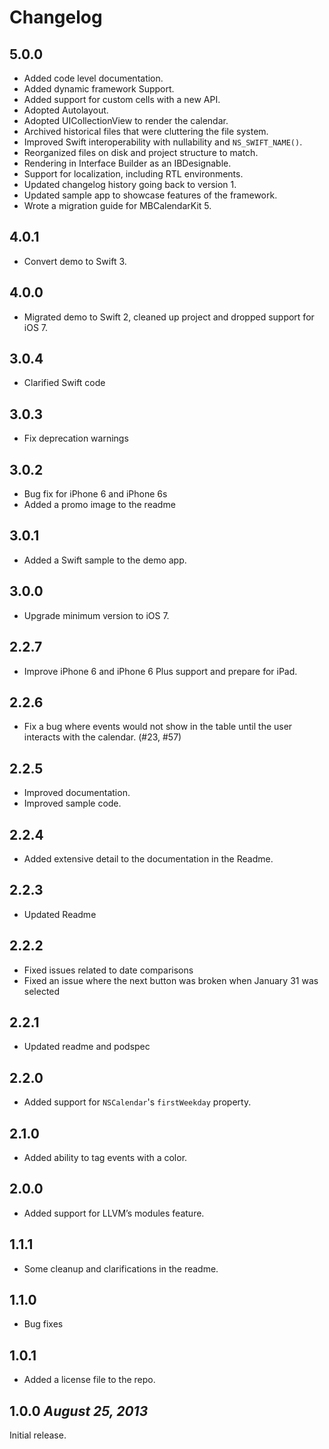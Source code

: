 # Changelog

## 5.0.0
- Added code level documentation.
- Added dynamic framework Support.
- Added support for custom cells with a new API.
- Adopted Autolayout.
- Adopted UICollectionView to render the calendar.
- Archived historical files that were cluttering the file system.
- Improved Swift interoperability with nullability and `NS_SWIFT_NAME()`.
- Reorganized files on disk and project structure to match.
- Rendering in Interface Builder as an IBDesignable.
- Support for localization, including RTL environments. 
- Updated changelog history going back to version 1.
- Updated sample app to showcase features of the framework.
- Wrote a migration guide for MBCalendarKit 5.

## 4.0.1
- Convert demo to Swift 3.

## 4.0.0
- Migrated demo to Swift 2, cleaned up project and dropped support for iOS 7.

## 3.0.4
- Clarified Swift code

## 3.0.3 
- Fix deprecation warnings

## 3.0.2
- Bug fix for iPhone 6 and iPhone 6s
- Added a promo image to the readme

## 3.0.1
- Added a Swift sample to the demo app. 

## 3.0.0
- Upgrade minimum version to iOS 7.

## 2.2.7
- Improve iPhone 6 and iPhone 6 Plus support and prepare for iPad.

## 2.2.6
- Fix a bug where events would not show in the table until the user interacts with the calendar. (#23, #57)

## 2.2.5
- Improved documentation.
- Improved sample code.

## 2.2.4
- Added extensive detail to the documentation in the Readme.

## 2.2.3
- Updated Readme

## 2.2.2
- Fixed issues related to date comparisons
- Fixed an issue where the next button was broken when January 31 was selected

## 2.2.1
- Updated readme and podspec

## 2.2.0
- Added support for `NSCalendar`'s `firstWeekday` property.

## 2.1.0
- Added ability to tag events with a color.

## 2.0.0
- Added support for LLVM’s modules feature. 

## 1.1.1
- Some cleanup and clarifications in the readme.

## 1.1.0
- Bug fixes

## 1.0.1
- Added a license file to the repo.

## 1.0.0 *August 25, 2013*
Initial release.
